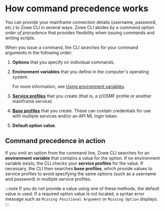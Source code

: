 # How command precedence works

You can provide your mainframe connection details (username, password, etc.) to Zowe CLI in several ways. Zowe CLI abides by a *command option order of precedence* that provides flexibility when issuing commands and writing scripts.

When you issue a command, the CLI *searches* for your command arguments in the following order:

1. **Options** that you specify on individual commands.

2. **Environment variables** that you define in the computer's operating system.

    For more information, see [Using environment variables](../user-guide/cli-using-using-environment-variables.md).
3. **[Service profiles](../appendix/zowe-glossary.md#service-profile)** that you create (that is, a z/OSMF profile or another mainframe service).
4. **[Base profiles](../appendix/zowe-glossary.md#base-profile)** that you create.
    These can contain credentials for use with multiple services and/or an API ML login token.
5. **Default option value**.

## Command precedence in action

If you omit an option from the command line, Zowe CLI searches for an **environment variable** that contains a value for the option. If no environment variable exists, the CLI checks your **service profiles** for the value. If necessary, the CLI then searches **base profiles**, which provide values to service profiles to avoid specifying the same options (such as a username and password) in multiple service profiles.

:::note
If you do not provide a value using one of these methods, the default value is used. If a required option value is not located, a syntax error message such as `Missing Positional Argument` or `Missing Option` displays. 
:::
